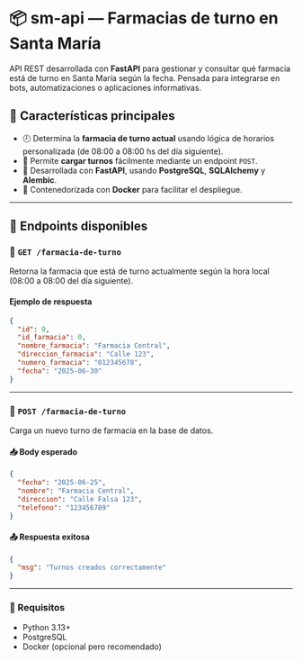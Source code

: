 # 📦 sm-api — Farmacias de turno en Santa María

API REST desarrollada con **FastAPI** para gestionar y consultar qué farmacia está de turno en Santa María según la fecha. Pensada para integrarse en bots, automatizaciones o aplicaciones informativas.

## 🚀 Características principales

- 🕗 Determina la **farmacia de turno actual** usando lógica de horarios personalizada (de 08:00 a 08:00 hs del día siguiente).
- 📅 Permite **cargar turnos** fácilmente mediante un endpoint `POST`.
- 🧩 Desarrollada con **FastAPI**, usando **PostgreSQL**, **SQLAlchemy** y **Alembic**.
- 🐳 Contenedorizada con **Docker** para facilitar el despliegue.

---

## 🧪 Endpoints disponibles

### 🔸 `GET /farmacia-de-turno`
Retorna la farmacia que está de turno actualmente según la hora local (08:00 a 08:00 del día siguiente).

#### Ejemplo de respuesta
```json
{
  "id": 0,
  "id_farmacia": 0,
  "nombre_farmacia": "Farmacia Central",
  "direccion_farmacia": "Calle 123",
  "numero_farmacia": "012345678",
  "fecha": "2025-06-30"
}
```

---

### 🔸 `POST /farmacia-de-turno`

Carga un nuevo turno de farmacia en la base de datos.

#### 📥 Body esperado

```json
{
  "fecha": "2025-06-25",
  "nombre": "Farmacia Central",
  "direccion": "Calle Falsa 123",
  "telefono": "123456789"
}
```

#### 📤 Respuesta exitosa

```json
{
  "msg": "Turnos creados correctamente"
}
```

---

### 🧰 Requisitos

- Python 3.13+
- PostgreSQL
- Docker (opcional pero recomendado)

```
